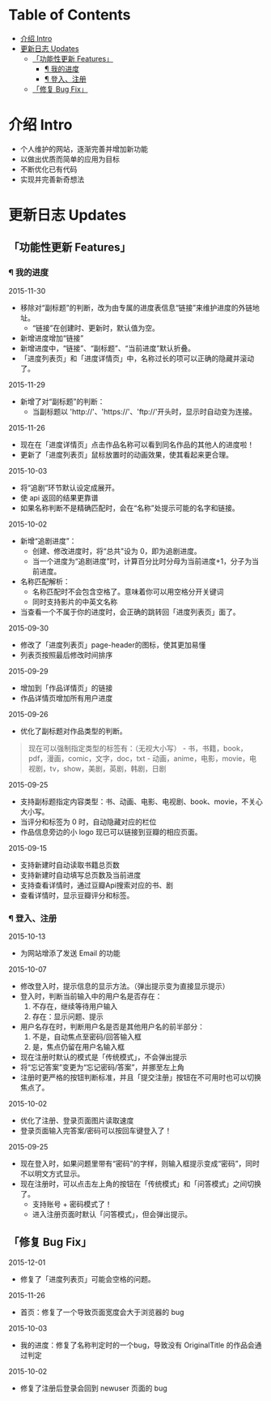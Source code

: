 Table of Contents
=================

  * [介绍 Intro](#介绍-intro)
  * [更新日志 Updates](#更新日志-updates)
    * [「功能性更新 Features」](#功能性更新-features)
      * [¶ 我的进度](#-我的进度)
      * [¶ 登入、注册](#-登入注册)
    * [「修复 Bug Fix」](#修复-bug-fix)

# 介绍 Intro
- 个人维护的网站，逐渐完善并增加新功能
- 以做出优质而简单的应用为目标
- 不断优化已有代码
- 实现并完善新奇想法

# 更新日志 Updates
## 「功能性更新 Features」
### ¶ 我的进度
2015-11-30
- 移除对“副标题”的判断，改为由专属的进度表信息“链接”来维护进度的外链地址。
    - “链接”在创建时、更新时，默认值为空。
- 新增进度增加“链接”
- 新增进度中，“链接”、“副标题”、“当前进度”默认折叠。
- 「进度列表页」和「进度详情页」中，名称过长的项可以正确的隐藏并滚动了。

2015-11-29
- 新增了对“副标题”的判断：
    - 当副标题以 'http://'、'https://'、'ftp://'开头时，显示时自动变为连接。

2015-11-26
- 现在在「进度详情页」点击作品名称可以看到同名作品的其他人的进度啦！
- 更新了「进度列表页」鼠标放置时的动画效果，使其看起来更合理。

2015-10-03
- 将“追剧”环节默认设定成展开。
- 使 api 返回的结果更靠谱
- 如果名称判断不是精确匹配时，会在“名称”处提示可能的名字和链接。

2015-10-02
- 新增“追剧进度”：
    - 创建、修改进度时，将“总共"设为 0，即为追剧进度。
    - 当一个进度为“追剧进度”时，计算百分比时分母为当前进度+1，分子为当前进度。
- 名称匹配解析：
    - 名称匹配时不会包含空格了。意味着你可以用空格分开关键词
    - 同时支持影片的中英文名称
- 当查看一个不属于你的进度时，会正确的跳转回「进度列表页」面了。

2015-09-30
- 修改了「进度列表页」page-header的图标，使其更加易懂
- 列表页按照最后修改时间排序

2015-09-29
- 增加到「作品详情页」的链接
- 作品详情页增加所有用户进度

2015-09-26
- 优化了副标题对作品类型的判断。
> 现在可以强制指定类型的标签有：（无视大小写）
    - 书，书籍，book，pdf，漫画，comic，文字，doc，txt
    - 动画，anime，电影，movie，电视剧，tv，show，美剧，英剧，韩剧，日剧

2015-09-25
- 支持副标题指定内容类型：书、动画、电影、电视剧、book、movie，不关心大小写。
- 当评分和标签为 0 时，自动隐藏对应的栏位
- 作品信息旁边的小 logo 现已可以链接到豆瓣的相应页面。

2015-09-15
- 支持新建时自动读取书籍总页数
- 支持新建时自动填写总页数及当前进度
- 支持查看详情时，通过豆瓣Api搜索对应的书、剧
- 查看详情时，显示豆瓣评分和标签。

### ¶ 登入、注册
2015-10-13
- 为网站增添了发送 Email 的功能

2015-10-07
- 修改登入时，提示信息的显示方法。（弹出提示变为直接显示提示）
- 登入时，判断当前输入中的用户名是否存在：
    1. 不存在，继续等待用户输入
    2. 存在：显示问题、提示
- 用户名存在时，判断用户名是否是其他用户名的前半部分：
    1. 不是，自动焦点至密码/回答输入框
    2. 是，焦点仍留在用户名输入框
- 现在注册时默认的模式是「传统模式」，不会弹出提示
- 将“忘记答案”变更为“忘记密码/答案”，并挪至左上角
- 注册时更严格的按钮判断标准，并且「提交注册」按钮在不可用时也可以切换焦点了。

2015-10-02
- 优化了注册、登录页面图片读取速度
- 登录页面输入完答案/密码可以按回车键登入了！

2015-09-25
- 现在登入时，如果问题里带有“密码”的字样，则输入框提示变成“密码”，同时不以明文方式显示。
- 现在注册时，可以点击左上角的按钮在「传统模式」和「问答模式」之间切换了。
    - 支持账号 + 密码模式了！
    - 进入注册页面时默认「问答模式」，但会弹出提示。

## 「修复 Bug Fix」
2015-12-01
- 修复了「进度列表页」可能会空格的问题。

2015-11-26
- 首页：修复了一个导致页面宽度会大于浏览器的 bug

2015-10-03
- 我的进度：修复了名称判定时的一个bug，导致没有 OriginalTitle 的作品会通过判定

2015-10-02
- 修复了注册后登录会回到 newuser 页面的 bug

